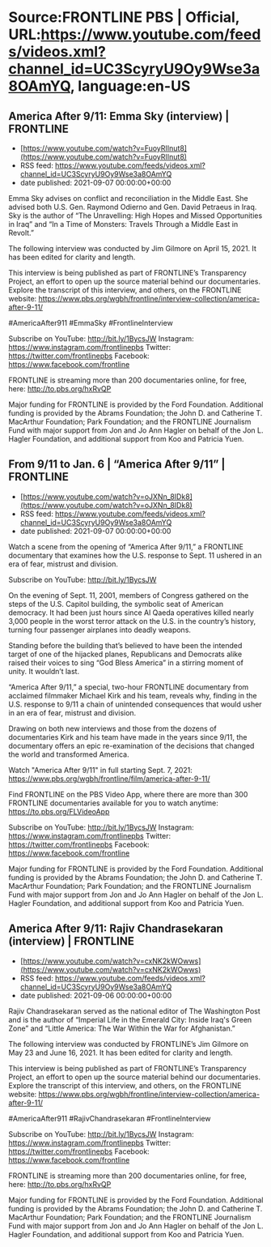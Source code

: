 # Source:FRONTLINE PBS | Official, URL:https://www.youtube.com/feeds/videos.xml?channel_id=UC3ScyryU9Oy9Wse3a8OAmYQ, language:en-US

## America After 9/11: Emma Sky (interview) | FRONTLINE
 - [https://www.youtube.com/watch?v=FuoyRIInut8](https://www.youtube.com/watch?v=FuoyRIInut8)
 - RSS feed: https://www.youtube.com/feeds/videos.xml?channel_id=UC3ScyryU9Oy9Wse3a8OAmYQ
 - date published: 2021-09-07 00:00:00+00:00

Emma Sky advises on conflict and reconciliation in the Middle East. She advised both U.S. Gen. Raymond Odierno and Gen. David Petraeus in Iraq. Sky is the author of “The Unravelling: High Hopes and Missed Opportunities in Iraq” and “In a Time of Monsters: Travels Through a Middle East in Revolt.”

The following interview was conducted by Jim Gilmore on April 15, 2021. It has been edited for clarity and length.

This interview is being published as part of FRONTLINE’s Transparency Project, an effort to open up the source material behind our documentaries. Explore the transcript of this interview, and others, on the FRONTLINE website: https://www.pbs.org/wgbh/frontline/interview-collection/america-after-9-11/
 
#AmericaAfter911 #EmmaSky #FrontlineInterview
 
Subscribe on YouTube: http://bit.ly/1BycsJW 
Instagram: https://www.instagram.com/frontlinepbs 
Twitter: https://twitter.com/frontlinepbs 
Facebook: https://www.facebook.com/frontline 

FRONTLINE is streaming more than 200 documentaries online, for free, here: http://to.pbs.org/hxRvQP
 
Major funding for FRONTLINE is provided by the Ford Foundation. Additional funding is provided by the Abrams Foundation; the John D. and Catherine T. MacArthur Foundation; Park Foundation; and the FRONTLINE Journalism Fund with major support from Jon and Jo Ann Hagler on behalf of the Jon L. Hagler Foundation, and additional support from Koo and Patricia Yuen.

## From 9/11 to Jan. 6 | “America After 9/11” | FRONTLINE
 - [https://www.youtube.com/watch?v=oJXNn_8IDk8](https://www.youtube.com/watch?v=oJXNn_8IDk8)
 - RSS feed: https://www.youtube.com/feeds/videos.xml?channel_id=UC3ScyryU9Oy9Wse3a8OAmYQ
 - date published: 2021-09-07 00:00:00+00:00

Watch a scene from the opening of “America After 9/11,” a FRONTLINE documentary that examines how the U.S. response to Sept. 11 ushered in an era of fear, mistrust and division.

Subscribe on YouTube: http://bit.ly/1BycsJW

On the evening of Sept. 11, 2001, members of Congress gathered on the steps of the U.S. Capitol building, the symbolic seat of American democracy. It had been just hours since Al Qaeda operatives killed nearly 3,000 people in the worst terror attack on the U.S. in the country’s history, turning four passenger airplanes into deadly weapons.

Standing before the building that’s believed to have been the intended target of one of the hijacked planes, Republicans and Democrats alike raised their voices to sing “God Bless America” in a stirring moment of unity. It wouldn’t last.

“America After 9/11,” a special, two-hour FRONTLINE documentary from acclaimed filmmaker Michael Kirk and his team, reveals why, finding in the U.S. response to 9/11 a chain of unintended consequences that would usher in an era of fear, mistrust and division.

Drawing on both new interviews and those from the dozens of documentaries Kirk and his team have made in the years since 9/11, the documentary offers an epic re-examination of the decisions that changed the world and transformed America. 

Watch "America After 9/11" in full starting Sept. 7, 2021: https://www.pbs.org/wgbh/frontline/film/america-after-9-11/

Find FRONTLINE on the PBS Video App, where there are more than 300 FRONTLINE documentaries available for you to watch anytime: https://to.pbs.org/FLVideoApp 

Subscribe on YouTube: http://bit.ly/1BycsJW 
Instagram: https://www.instagram.com/frontlinepbs 
Twitter: https://twitter.com/frontlinepbs 
Facebook: https://www.facebook.com/frontline 

Major funding for FRONTLINE is provided by the Ford Foundation. Additional funding is provided by the Abrams Foundation; the John D. and Catherine T. MacArthur Foundation; Park Foundation; and the FRONTLINE Journalism Fund with major support from Jon and Jo Ann Hagler on behalf of the Jon L. Hagler Foundation, and additional support from Koo and Patricia Yuen.

## America After 9/11: Rajiv Chandrasekaran (interview) | FRONTLINE
 - [https://www.youtube.com/watch?v=cxNK2kWOwws](https://www.youtube.com/watch?v=cxNK2kWOwws)
 - RSS feed: https://www.youtube.com/feeds/videos.xml?channel_id=UC3ScyryU9Oy9Wse3a8OAmYQ
 - date published: 2021-09-06 00:00:00+00:00

Rajiv Chandrasekaran served as the national editor of The Washington Post and is the author of “Imperial Life in the Emerald City: Inside Iraq's Green Zone” and “Little America: The War Within the War for Afghanistan​​.”

The following interview was conducted by FRONTLINE’s Jim Gilmore on May 23 and June 16, 2021. It has been edited for clarity and length.

This interview is being published as part of FRONTLINE’s Transparency Project, an effort to open up the source material behind our documentaries. Explore the transcript of this interview, and others, on the FRONTLINE website: https://www.pbs.org/wgbh/frontline/interview-collection/america-after-9-11/
 
#AmericaAfter911 #RajivChandrasekaran #FrontlineInterview
 
Subscribe on YouTube: http://bit.ly/1BycsJW 
Instagram: https://www.instagram.com/frontlinepbs 
Twitter: https://twitter.com/frontlinepbs 
Facebook: https://www.facebook.com/frontline 

FRONTLINE is streaming more than 200 documentaries online, for free, here: http://to.pbs.org/hxRvQP
 
Major funding for FRONTLINE is provided by the Ford Foundation. Additional funding is provided by the Abrams Foundation; the John D. and Catherine T. MacArthur Foundation; Park Foundation; and the FRONTLINE Journalism Fund with major support from Jon and Jo Ann Hagler on behalf of the Jon L. Hagler Foundation, and additional support from Koo and Patricia Yuen.

